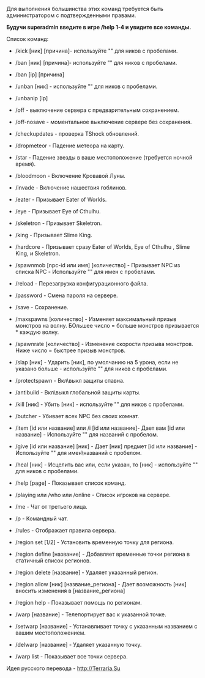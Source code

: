 Для выполнения большинства этих команд требуется быть администратором с подтвержденными правами.

**Будучи superadmin введите в игре /help 1-4 и увидите все команды.**

Список команд:

* /kick [ник] [причина]- используйте "" для ников с пробелами.

* /ban [ник] [причина]- используйте "" для ников с пробелами.

* /ban [ip] [причина]

* /unban [ник] - используйте "" для ников с пробелами.

* /unbanip [ip]
* /off - выключение сервера с предварительным сохранением.
* /off-nosave - моментальное выключение сервере без сохранения.
* /checkupdates - проверка TShock обновлений.
* /dropmeteor - Падение метеора на карту.
* /star - Падение звезды в ваше местоположение (требуется ночной время).
* /bloodmoon - Включение Кровавой Луны.
* /invade - Включение нашествия гоблинов.
* /eater - Призывает Eater of Worlds.
* /eye - Призывает Eye of Cthulhu.
* /skeletron - Призывает Skeletron.
* /king - Призывает Slime King.
* /hardcore - Призывает сразу Eater of Worlds, Eye of Cthulhu , Slime King, и Skeletron.
* /spawnmob [npc-id или имя] [количество] - Призывает NPC из списка NPC - Используйте "" для имен с пробелами.
* /reload - Перезагрузка конфигурационного файла.
* /password - Смена пароля на сервере.
* /save - Сохранение.
* /maxspawns [количество] - Изменяет максимальный призыв монстров на волну. БОльшее число = больше монстров призывается * каждую волну.
* /spawnrate [количество] - Изменение скорости призыва монстров. Ниже число = быстрее призыв монстров.
* /slap [ник] - Ударить [ник], по умолчанию на 5 урона, если не указано больше - используйте "" для ников с пробелами.
* /protectspawn - Вкл\выкл защиты спавна.
* /antibuild - Вкл\выкл глобальной защиты карты.
* /kill [ник] - Убить [ник] - используйте "" для ников с пробелами.
* /butcher - Убивает всех NPC без своих комнат.
* /item [id или название] или /i [id или название]- Дает вам [id или название] - Используйте "" для названий с пробелом.
* /give [id или название] [ник] - Дает [ник] предмет [id или название] - Используйте "" для имен\названий с пробелом.
* /heal [ник] - Исцелить вас или, если указан, то [ник] - используйте "" для ников с пробелами.
* /help [page] - Показывает список команд.
* /playing или /who или /online - Список игроков на сервере.
* /me - Чат от третьего лица.
* /p - Командный чат.
* /rules - Отображает правила сервера.
* /region set [1/2] - Установить временную точку для региона.
* /region define [название] - Добавляет временные точки региона в статичный список регионов.
* /region delete [название] - Удаляет указанный регион.
* /region allow [ник] [название_региона] - Дает возможность [ник] вносить изменения в [название_региона]
* /region help - Показывает помощь по регионам.
* /warp [название] - Телепортирует вас к указанной точке.
* /setwarp [название] - Устанавливает точку с указанным названием с вашим местоположением.
* /delwarp [название] - Удаляет указанную точку.
* /warp list - Показывает все точки сервера.


Идея русского перевода - http://Terraria.Su